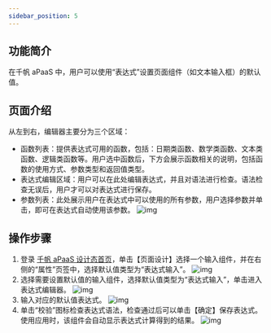 ```yaml
---
sidebar_position: 5
---
```


## 功能简介
在千帆 aPaaS 中，用户可以使用“表达式”设置页面组件（如文本输入框）的默认值。


## 页面介绍
从左到右，编辑器主要分为三个区域：
- 函数列表：提供表达式可用的函数，包括：日期类函数、数学类函数、文本类函数、逻辑类函数等。用户选中函数后，下方会展示函数相关的说明，包括函数的使用方式、参数类型和返回值类型。
- 表达式编辑区域：用户可以在此处编辑表达式，并且对语法进行检查。语法检查无误后，用户才可以对表达式进行保存。
- 参数列表：此处展示用户在表达式中可以使用的所有参数，用户选择参数并单击，即可在表达式自动使用该参数。
![img](https://main.qcloudimg.com/raw/60f44dbed67b4c0ac174bb7a641b4d9e.png)        


## 操作步骤
1. 登录 [千帆 aPaaS 设计态首页](https://apaas.cloud.tencent.com/)，单击【页面设计】选择一个输入组件，并在右侧的“属性”页签中，选择默认值类型为“表达式输入”。
![img](https://main.qcloudimg.com/raw/c233f707fc396aa43f8e283384712950.png)        
2. 选择需要设置默认值的输入组件，选择默认值类型为“表达式输入”，单击进入表达式编辑器。
![img](https://main.qcloudimg.com/raw/6003b0a5793b26af253af493af4fe1ce.png)        
3. 输入对应的默认值表达式。
![img](https://main.qcloudimg.com/raw/2adc17fe127a361db99a81fd58a7d22f.png)        
4. 单击“校验”图标检查表达式语法，检查通过后可以单击【确定】保存表达式。使用应用时，该组件会自动显示表达式计算得到的结果。
![img](https://main.qcloudimg.com/raw/996cd6a5566dcc909a86a47a2bb3d81f.png)        
